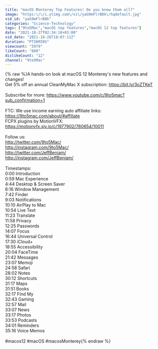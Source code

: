 ```yaml
---
title: "macOS Monterey Top Features! Do you know them all?"
image: "https:\/\/i.ytimg.com\/vi\/yaG9mFlrB8k\/hqdefault.jpg"
vid_id: "yaG9mFlrB8k"
categories: "Science-Technology"
tags: ["9to5Mac","macOS top features","macOS 12 top features"]
date: "2021-10-27T02:34:18+03:00"
vid_date: "2021-10-26T18:07:11Z"
duration: "PT36M39S"
viewcount: "5979"
likeCount: "609"
dislikeCount: "12"
channel: "9to5Mac"
---
```

{% raw %}A hands-on look at macOS 12 Monterey's new features and changes! <br />Get 5% off an annual CleanMyMac ﻿X subscription: ﻿<a rel="nofollow" target="blank" href="https://bit.ly/3oZTKeT﻿">https://bit.ly/3oZTKeT﻿</a><br /><br />Subscribe for more: <a rel="nofollow" target="blank" href="https://www.youtube.com/c/9to5mac?sub_confirmation=1">https://www.youtube.com/c/9to5mac?sub_confirmation=1</a><br /><br />FTC: We use income earning auto affiliate links: <a rel="nofollow" target="blank" href="https://9to5mac.com/about/#affiliate">https://9to5mac.com/about/#affiliate</a><br />FCPX plugins by MotionVFX: <a rel="nofollow" target="blank" href="https://motionvfx.sjv.io/c/1977902/760654/10011">https://motionvfx.sjv.io/c/1977902/760654/10011</a><br /><br />Follow us: <br /><a rel="nofollow" target="blank" href="http://twitter.com/9to5Mac/">http://twitter.com/9to5Mac/</a><br /><a rel="nofollow" target="blank" href="http://instagram.com/9to5Mac/">http://instagram.com/9to5Mac/</a><br /><a rel="nofollow" target="blank" href="http://twitter.com/JeffBenjam/">http://twitter.com/JeffBenjam/</a><br /><a rel="nofollow" target="blank" href="http://instagram.com/JeffBenjam/">http://instagram.com/JeffBenjam/</a><br /><br />Timestamps:<br />0:00 Introduction<br />0:59 Mac Experience<br />4:44 Desktop &amp; Screen Saver<br />6:16 Window Management<br />7:42 Finder<br />9:03 Notifications<br />10:10 AirPlay to Mac<br />10:54 Live Text<br />11:23 Translate<br />11:58 Privacy <br />12:25 Passwords<br />14:07 Focus<br />16:44 Universal Control<br />17:30 iCloud+<br />18:55 Accessibility<br />20:04 FaceTime<br />21:42 Messages<br />23:07 Memoji<br />24:58 Safari<br />28:02 Notes<br />30:12 Shortcuts<br />31:17 Maps<br />31:51 Books<br />32:17 Find My<br />32:43 Gaming<br />32:57 Mail<br />33:07 News<br />33:17 Photos<br />33:53 Podcasts<br />34:01 Reminders<br />35:16 Voice Memos<br /><br />#macos12 #macOS #macosMonterey{% endraw %}
